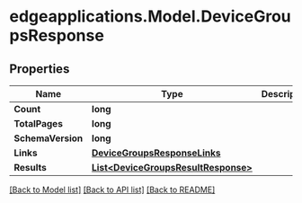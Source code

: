 # edgeapplications.Model.DeviceGroupsResponse

## Properties

Name | Type | Description | Notes
------------ | ------------- | ------------- | -------------
**Count** | **long** |  | 
**TotalPages** | **long** |  | 
**SchemaVersion** | **long** |  | 
**Links** | [**DeviceGroupsResponseLinks**](DeviceGroupsResponseLinks.md) |  | 
**Results** | [**List&lt;DeviceGroupsResultResponse&gt;**](DeviceGroupsResultResponse.md) |  | 

[[Back to Model list]](../README.md#documentation-for-models) [[Back to API list]](../README.md#documentation-for-api-endpoints) [[Back to README]](../README.md)


